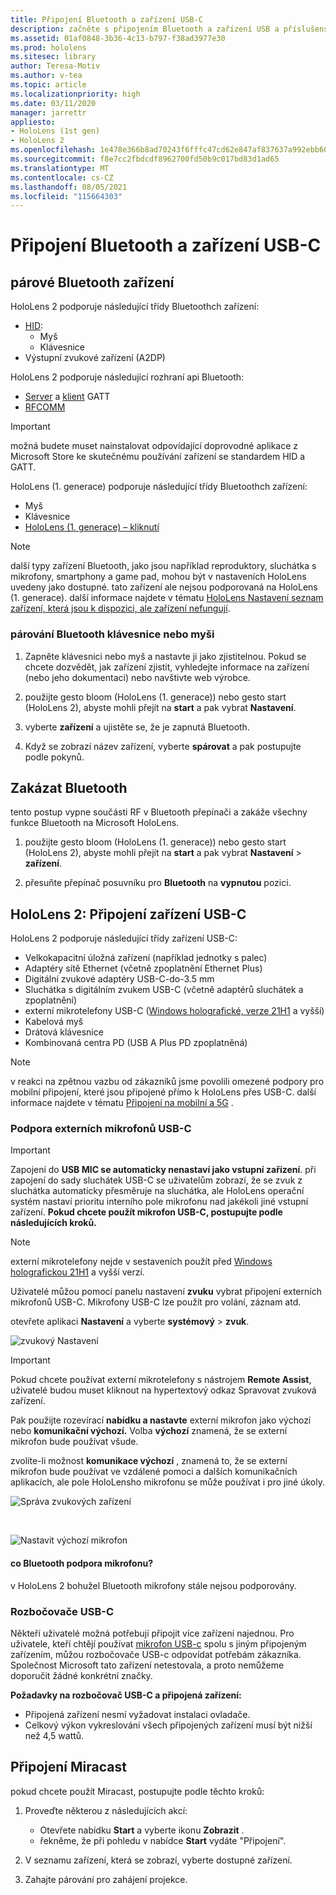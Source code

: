 ```yaml
---
title: Připojení Bluetooth a zařízení USB-C
description: začněte s připojením Bluetooth a zařízení USB a příslušenství z vašich HoloLensch zařízení se smíšenými realitami.
ms.assetid: 01af0848-3b36-4c13-b797-f38ad3977e30
ms.prod: hololens
ms.sitesec: library
author: Teresa-Motiv
ms.author: v-tea
ms.topic: article
ms.localizationpriority: high
ms.date: 03/11/2020
manager: jarrettr
appliesto:
- HoloLens (1st gen)
- HoloLens 2
ms.openlocfilehash: 1e478e366b8ad70243f6fffc47cd62e847af837637a992ebb60fc80bf6774186
ms.sourcegitcommit: f8e7cc2fbdcdf8962700fd50b9c017bd83d1ad65
ms.translationtype: MT
ms.contentlocale: cs-CZ
ms.lasthandoff: 08/05/2021
ms.locfileid: "115664303"
---
```

# <a name="connect-to-bluetooth-and-usb-c-devices"></a>Připojení Bluetooth a zařízení USB-C

## <a name="pair-bluetooth-devices"></a>párové Bluetooth zařízení

HoloLens 2 podporuje následující třídy Bluetoothch zařízení:

- [HID](/windows-hardware/drivers/hid/):
    - Myš
    - Klávesnice
- Výstupní zvukové zařízení (A2DP)

HoloLens 2 podporuje následující rozhraní api Bluetooth:
- [Server](/windows/uwp/devices-sensors/gatt-server) a [klient](/windows/uwp/devices-sensors/gatt-client) GATT
- [RFCOMM](/windows/uwp/devices-sensors/send-or-receive-files-with-rfcomm)
>[!IMPORTANT]
> možná budete muset nainstalovat odpovídající doprovodné aplikace z Microsoft Store ke skutečnému používání zařízení se standardem HID a GATT.

HoloLens (1. generace) podporuje následující třídy Bluetoothch zařízení:

- Myš
- Klávesnice
- [HoloLens (1. generace) – kliknutí](hololens1-clicker.md)

> [!NOTE]
> další typy zařízení Bluetooth, jako jsou například reproduktory, sluchátka s mikrofony, smartphony a game pad, mohou být v nastaveních HoloLens uvedeny jako dostupné. tato zařízení ale nejsou podporovaná na HoloLens (1. generace). další informace najdete v tématu [HoloLens Nastavení seznam zařízení, která jsou k dispozici, ale zařízení nefungují](hololens-troubleshooting.md#devices-listed-as-available-in-settings-dont-work).

### <a name="pair-a-bluetooth-keyboard-or-mouse"></a>párování Bluetooth klávesnice nebo myši

1. Zapněte klávesnici nebo myš a nastavte ji jako zjistitelnou. Pokud se chcete dozvědět, jak zařízení zjistit, vyhledejte informace na zařízení (nebo jeho dokumentaci) nebo navštivte web výrobce.

1. použijte gesto bloom (HoloLens (1. generace)) nebo gesto start (HoloLens 2), abyste mohli přejít na **start** a pak vybrat **Nastavení**.

1. vyberte **zařízení** a ujistěte se, že je zapnutá Bluetooth.  

1. Když se zobrazí název zařízení, vyberte **spárovat** a pak postupujte podle pokynů.

## <a name="disable-bluetooth"></a>Zakázat Bluetooth

tento postup vypne součásti RF v Bluetooth přepínači a zakáže všechny funkce Bluetooth na Microsoft HoloLens.

1. použijte gesto bloom (HoloLens (1. generace)) nebo gesto start (HoloLens 2), abyste mohli přejít na **start** a pak vybrat **Nastavení**  >  **zařízení**.

1. přesuňte přepínač posuvníku pro **Bluetooth** na **vypnutou** pozici.

## <a name="hololens-2-connect-usb-c-devices"></a>HoloLens 2: Připojení zařízení USB-C

HoloLens 2 podporuje následující třídy zařízení USB-C:

- Velkokapacitní úložná zařízení (například jednotky s palec)
- Adaptéry sítě Ethernet (včetně zpoplatnění Ethernet Plus)
- Digitální zvukové adaptéry USB-C-do-3.5 mm
- Sluchátka s digitálním zvukem USB-C (včetně adaptérů sluchátek a zpoplatnění)
- externí mikrotelefony USB-C ([Windows holografické, verze 21H1](hololens-release-notes.md#windows-holographic-version-21h1) a vyšší)
- Kabelová myš
- Drátová klávesnice
- Kombinovaná centra PD (USB A Plus PD zpoplatněná)


> [!NOTE]
> v reakci na zpětnou vazbu od zákazníků jsme povolili omezené podpory pro mobilní připojení, které jsou připojené přímo k HoloLens přes USB-C. další informace najdete v tématu [Připojení na mobilní a 5G](hololens-cellular.md) .

### <a name="usb-c-external-microphone-support"></a>Podpora externích mikrofonů USB-C

> [!IMPORTANT]
> Zapojení do **USB MIC se automaticky nenastaví jako vstupní zařízení**. při zapojení do sady sluchátek USB-C se uživatelům zobrazí, že se zvuk z sluchátka automaticky přesměruje na sluchátka, ale HoloLens operační systém nastaví prioritu interního pole mikrofonu nad jakékoli jiné vstupní zařízení. **Pokud chcete použít mikrofon USB-C, postupujte podle následujících kroků.**

> [!NOTE]
> externí mikrotelefony nejde v sestaveních použít před [Windows holografickou 21H1](hololens-release-notes.md#windows-holographic-version-21h1) a vyšší verzí. 

Uživatelé můžou pomocí panelu nastavení **zvuku** vybrat připojení externích mikrofonů USB-C. Mikrofony USB-C lze použít pro volání, záznam atd.

otevřete aplikaci **Nastavení** a vyberte **systémový**  >  **zvuk**.

![zvukový Nastavení](images/usbc-mic-1.jpg)

> [!IMPORTANT]
> Pokud chcete používat externí mikrotelefony s nástrojem **Remote Assist**, uživatelé budou muset kliknout na hypertextový odkaz Spravovat zvuková zařízení.
>
> Pak použijte rozevírací **nabídku a nastavte** externí mikrofon jako výchozí nebo **komunikační výchozí.** Volba **výchozí** znamená, že se externí mikrofon bude používat všude.
>
> zvolíte-li možnost **komunikace výchozí** , znamená to, že se externí mikrofon bude používat ve vzdálené pomoci a dalších komunikačních aplikacích, ale pole HoloLensho mikrofonu se může používat i pro jiné úkoly.

![Správa zvukových zařízení](images/usbc-mic-2.png)

<br>

![Nastavit výchozí mikrofon](images/usbc-mic-3.jpg)

#### <a name="what-about-bluetooth-microphone-support"></a>co Bluetooth podpora mikrofonu?

v HoloLens 2 bohužel Bluetooth mikrofony stále nejsou podporovány.

### <a name="usb-c-hubs"></a>Rozbočovače USB-C

Někteří uživatelé možná potřebují připojit více zařízení najednou. Pro uživatele, kteří chtějí používat [mikrofon USB-c](#usb-c-external-microphone-support) spolu s jiným připojeným zařízením, můžou rozbočovače USB-c odpovídat potřebám zákazníka. Společnost Microsoft tato zařízení netestovala, a proto nemůžeme doporučit žádné konkrétní značky.

**Požadavky na rozbočovač USB-C a připojená zařízení:**

- Připojená zařízení nesmí vyžadovat instalaci ovladače.
- Celkový výkon vykreslování všech připojených zařízení musí být nižší než 4,5 wattů.

## <a name="connect-to-miracast"></a>Připojení Miracast

pokud chcete použít Miracast, postupujte podle těchto kroků:

1. Proveďte některou z následujících akcí:  

   - Otevřete nabídku **Start** a vyberte ikonu **Zobrazit** .
   - řekněme, že při pohledu v nabídce **Start** vydáte "Připojení".  

1. V seznamu zařízení, která se zobrazí, vyberte dostupné zařízení.

1. Zahajte párování pro zahájení projekce.
